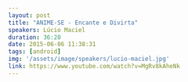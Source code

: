 ```yaml
---
layout: post
title: "ANIME-SE - Encante e Divirta"
speakers: Lúcio Maciel
duration: 36:20
date: 2015-06-06 11:38:31
tags: [android]
img: '/assets/image/speakers/lucio-maciel.jpg'
link: https://www.youtube.com/watch?v=MgRv8kAheNk
---
```

